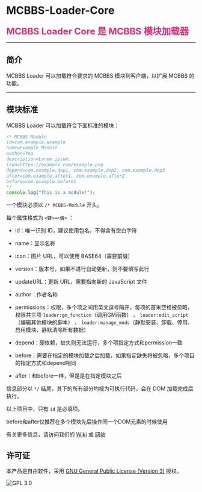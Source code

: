 # MCBBS-Loader-Core

<span style='font-size:1.5rem;color:#df307f'><strong>MCBBS Loader Core 是 MCBBS 模块加载器</strong></span>

---

## 简介

MCBBS Loader 可以加载符合要求的 MCBBS 模块到客户端，以扩展 MCBBS 的功能。

---

## 模块标准

MCBBS Loader 可以加载符合下面标准的模块：

```javascript
/* MCBBS Module
id=com.example.example
name=Example Module
author=You
description=Lorem ipsum.
icon=https://example.com/example.png
depend=com.example.dep1, com.example.dep2, com.example.dep3
after=com.example.after1, com.example.after2
before=com.example.before1
*/
console.log("This is a module!");
```

一个模块必须以 `/* MCBBS-Module` 开头。

每个属性格式为 `<键>=<值>` ：

- id：唯一识别 ID，建议使用包名，不得含有空白字符

- name：显示名称

- icon：图片 URL，可以使用 BASE64（需要前缀）

- version：版本号，如果不进行自动更新，则不要填写此行

- updateURL：更新 URL，需要指向新的 JavaScript 文件

- author：作者名称

- permissions：权限，多个项之间用英文逗号隔开，每项的首末空格被忽略，权限共三项 `loader:gm_function`（调用GM函数） 、 `loader:edit_script`（编辑其他模块的脚本） 、 `loader:manage_mods`（静默安装、卸载、停用、启用模块，静默清除所有数据） 

- depend：硬依赖，缺失则无法运行，多个项指定方式和permission一致

- before：需要在指定的模块加载之后加载，如果指定缺失将被忽略，多个项目的指定方式和depend相同

- after：和before一样，但是是在指定模块之后

信息部分以 `*/` 结尾，其下的所有部分均视为可执行代码，会在 DOM 加载完成后执行。

以上项目中，只有 `id` 是必填项。

before和after仅推荐在多个模块先后操作同一个DOM元素的时候使用

有关更多信息，请访问我们的 [Wiki](https://github.com/MCBBS-Loader/MCBBS-Loader-Core/wiki/) 或 [网站](https://mcbbs-loader.xuogroup.top/)

## 许可证

本产品是自由软件，采用 [GNU General Public License (Version 3)](https://www.gnu.org/licenses/gpl-3.0.html) 授权。

![GPL 3.0](https://www.gnu.org/graphics/gplv3-with-text-136x68.png)

